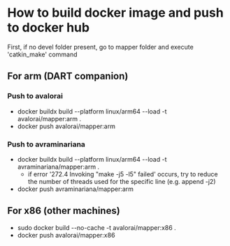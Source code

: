 # How to build docker image and push to docker hub

First, if no devel folder present, go to mapper folder and execute 'catkin_make' command

## For arm (DART companion)
### Push to avalorai
- docker buildx build --platform linux/arm64 --load -t avalorai/mapper:arm .
- docker push avalorai/mapper:arm
### Push to avraminariana
- docker buildx build --platform linux/arm64 --load -t avraminariana/mapper:arm .
    - if error '272.4 Invoking "make -j5 -l5" failed' occurs, try to reduce the number of threads used for the specific line (e.g. append -j2) 
- docker push avraminariana/mapper:arm


## For x86 (other machines)
- sudo docker build --no-cache -t avalorai/mapper:x86 .
- docker push avalorai/mapper:x86